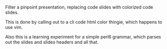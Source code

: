 Filter a pinpoint presentation, replacing code slides with
colorized code slides.

This is done by calling out to a cli code html color
thingie, which happens to use vim.

Also this is a learning experiment for a simple perl6
grammar, which parses out the slides and slides headers
and all that.
